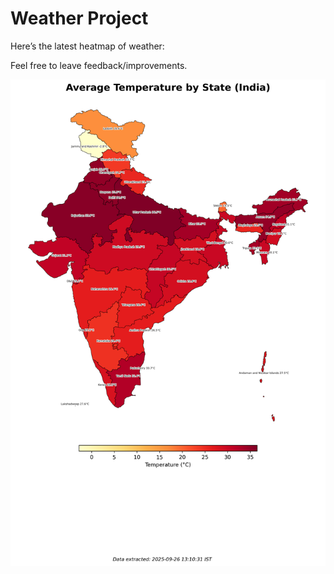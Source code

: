# Weather Project

Here’s the latest heatmap of weather:

Feel free to leave feedback/improvements.

![India Heatmap](docs/assets/india_heatmap.png?v=D64371)
